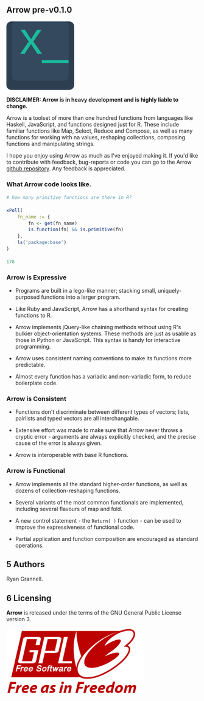 Arrow pre-v0.1.0
-----------------------------------

<img src="logo.png" height = "180"> </img>

**DISCLAIMER: Arrow is in heavy development and is highly liable to change.**


Arrow is a toolset of more than one hundred functions from languages
like Haskell, JavaScript, and functions designed just for R. These
include familiar functions like Map, Select, Reduce and Compose, as
well as many functions for working with na values, reshaping collections,
composing functions and manipulating strings.

I hope you enjoy using Arrow as much as I've enjoyed making it. 
If you'd like to contribute with feedback, bug-reports or code 
you can go to the Arrow [github repository](https://github.com/rgrannell1/arrow). 
Any feedback is appreciated.

### What Arrow code looks like.

```r
# how many primitive functions are there in R?

xPoll(
	fn_name := {
		fn <- get(fn_name)
		is.function(fn) && is.primitive(fn)
	},
	ls('package:base')
)

178
```

### Arrow is Expressive

* Programs are built in a lego-like manner; stacking small,
uniquely-purposed functions into a larger program.

* Like Ruby and JavaScript, Arrow has a shorthand syntax
for creating functions to R.

* Arrow implements jQuery-like chaining methods without using R's bulkier
object-orientation systems. These methods are just as usable as those in
Python or JavaScript. This syntax is handy for interactive programming.

* Arrow uses consistent naming conventions to make its functions more predictable.

* Almost every function has a variadic and non-variadic form, to
reduce boilerplate code.

### Arrow is Consistent

* Functions don't discriminate between different types of vectors; lists, pairlists
and typed vectors are all interchangable.

* Extensive effort was made to make sure that Arrow never throws
a cryptic error - arguments are always explicitly checked, and the precise
cause of the error is always given.

* Arrow is interoperable with base R functions.

### Arrow is Functional

* Arrow implements all the standard higher-order functions,
as well as dozens of collection-reshaping functions.

* Several variants of the most common functionals are implemented,
including several flavours of map and fold.

* A new control statement - the ```Return( )``` function - can
be used to improve the expressiveness of functional code.

* Partial application and function composition are encouraged
as standard operations.

## 5 Authors

Ryan Grannell.

## 6 Licensing

**Arrow** is released under the terms of the GNU General Public License version 3.

<img src="gpl3.png" height = "180"> </img>

